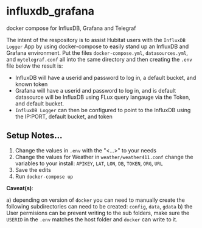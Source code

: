 # influxdb_grafana
docker compose for InfluxDB, Grafana and Telegraf

The intent of the respository is to assist Hubitat users with the `InfluxDB Logger` App by using docker-compose to easily stand up an InfluxDB and Grafana environment.
Put the files `docker-compose.yml`, `datasources.yml`, and `mytelegraf.conf` all into the same directory and then creating the `.env` file below the result is:
- InfluxDB will have a userid and password to log in, a default bucket, and known token
- Grafana will have a userid and password to log in, and is default datasource will be InfluxDB using FLux query langauge via the Token, and default bucket.
- `InfluxDB Logger` can then be configured to point to the InfluxDB using the IP:PORT, default bucket, and token

## Setup Notes... 

1. Change the values in `.env` with the "<...>" to  your needs
2. Change the values for Weather in `weather/weather411.conf` change the variables to your install: `APIKEY`, `LAT`, `LON`, `DB`, `TOKEN`, `ORG`, `URL`
3. Save the edits
4. Run `docker-compose up`

**Caveat(s)**: 

a) depending on version of `docker` you can need to manually create the following subdirectories can need to be created: `config`, `data`, `gdata`
b) the User permisions can be prevent writing to the sub folders, make sure the `USERID` in the `.env` matches the host folder and `docker` can write to it.

